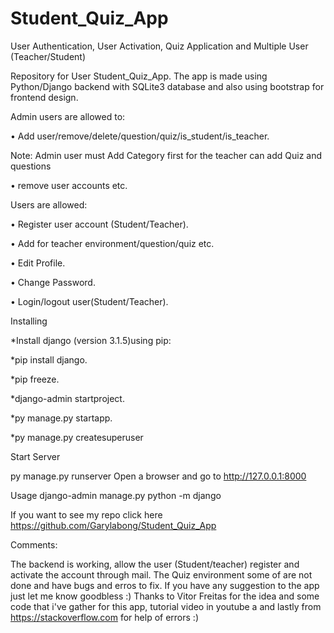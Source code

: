 # Student_Quiz_App

User Authentication, User Activation, Quiz Application and Multiple User (Teacher/Student)

Repository for User Student_Quiz_App. The app is made using Python/Django backend with SQLite3 database and also using bootstrap for frontend design.


Admin users are allowed to: 


• Add user/remove/delete/question/quiz/is_student/is_teacher.

  Note: Admin user must Add Category first for the teacher can add Quiz and questions

• remove user accounts etc.


Users are allowed: 


• Register user account (Student/Teacher).

• Add for teacher environment/question/quiz etc. 

• Edit Profile. 

• Change Password. 

• Login/logout user(Student/Teacher).


Installing 


*Install django (version 3.1.5)using pip:

*pip install django.

*pip freeze.

*django-admin startproject.

*py manage.py startapp.

*py manage.py createsuperuser


Start Server


py manage.py runserver Open a browser and go to http://127.0.0.1:8000

Usage django-admin manage.py python -m django


If you want to see my repo click here https://github.com/Garylabong/Student_Quiz_App


Comments: 

The backend is working, allow the user (Student/teacher) register and activate the account through mail. The Quiz environment some of are not done and have bugs and erros to fix. If you have any suggestion to the app just let me know goodbless  :) Thanks to Vitor Freitas for the idea and some code that i've gather for this app, tutorial video in youtube a and lastly from https://stackoverflow.com for help of errors :)
